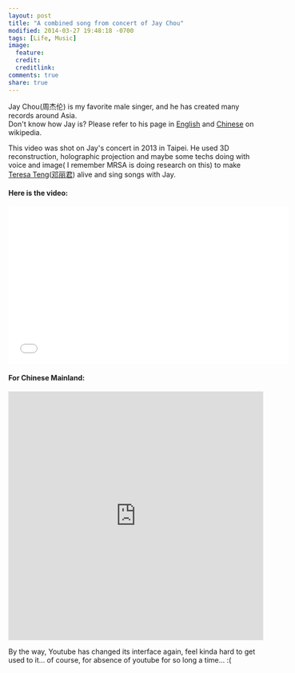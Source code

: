 ```yaml
---
layout: post
title: "A combined song from concert of Jay Chou"
modified: 2014-03-27 19:48:18 -0700
tags: [Life, Music]
image:
  feature: 
  credit: 
  creditlink: 
comments: true
share: true
---
```


Jay Chou(周杰伦) is my favorite male singer, and he has created many records around Asia.  
Don't know how Jay is? Please refer to his page in <a href="http://en.wikipedia.org/wiki/Jay_Chou" target="_blank">English</a> and <a href="http://zh.wikipedia.org/wiki/%E5%91%A8%E6%9D%B0%E5%80%AB" target="_blank">Chinese</a> on wikipedia.

This video was shot on Jay's concert in 2013 in Taipei. He used 3D reconstruction, holographic projection and maybe some techs doing with voice and image( I remember MRSA is doing research on this) to make <a href="http://en.wikipedia.org/wiki/Teresa_Teng" target="_blank">Teresa Teng</a>(<a href="http://zh.wikipedia.org/wiki/%E9%84%A7%E9%BA%97%E5%90%9B" target="_blank">邓丽君</a>) alive and sing songs with Jay. 
#### Here is the video:

<iframe width="560" height="315" src="//www.youtube.com/embed/TixHYua3XCI" frameborder="0"> </iframe>

#### For Chinese Mainland:

<iframe height=498 width=510 src="http://player.youku.com/embed/XNjA3NDQ1NzMy" frameborder=0 > </iframe>

By the way, Youtube has changed its interface again, feel kinda hard to get used to it... of course, for absence of youtube for so long a time... :(
